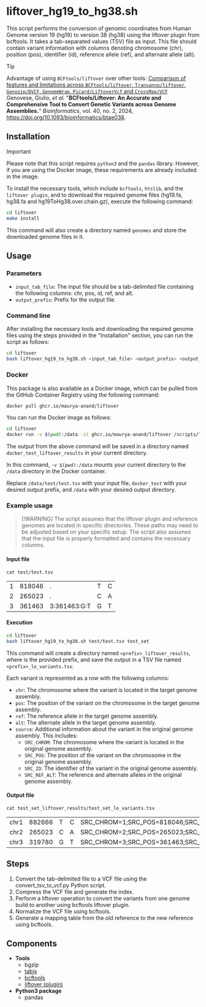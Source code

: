 # liftover_hg19_to_hg38.sh

This script performs the conversion of genomic coordinates from Human Genome version 19 (hg19) to version 38 (hg38) using the liftover plugin from bcftools. It takes a tab-separated values (TSV) file as input. This file should contain variant information with columns denoting chromosome (chr), position (pos), identifier (id), reference allele (ref), and alternate allele (alt).

> [!TIP]
> Advantage of using `BCFtools/liftover` over other tools: [Comparison of features and limitations across `BCFtools/liftover`, `Transanno/liftover`, `Genozip/DVCF`, `GenomeWrap`, `Picard/LiftoverVcf` and `CrossMap/VCF`](https://academic.oup.com/view-large/438467641) </br>
> Genovese, Giulio, _et al._ "**BCFtools/Liftover: An Accurate and Comprehensive Tool to Convert Genetic Variants across Genome Assemblies.**" _Bioinformatics_, vol. 40, no. 2, 2024, <https://doi.org/10.1093/bioinformatics/btae038>.

## Installation

> [!IMPORTANT]
> Please note that this script requires `python3` and the `pandas` library. However, if you are using the Docker image, these requirements are already included in the image.

To install the necessary tools, which include `bcftools`, `htslib`, and the `liftover plugin`, and to download the required genome files (hg19.fa, hg38.fa and hg19ToHg38.over.chain.gz), execute the following command:

``` bash
cd liftover
make install
```

This command will also create a directory named `genomes` and store the downloaded genome files in it.

## Usage

### Parameters

-   `input_tab_file`: The input file should be a tab-delimited file containing the following columns: chr, pos, id, ref, and alt.
-   `output_prefix`: Prefix for the output file.

### Command line

After installing the necessary tools and downloading the required genome files using the steps provided in the "Installation" section, you can run the script as follows:

``` bash
cd liftover
bash liftover_hg19_to_hg38.sh <input_tab_file> <output_prefix> <output_directory>
```

### Docker

This package is also available as a Docker image, which can be pulled from the GitHub Container Registry using the following command:

``` bash
docker pull ghcr.io/maurya-anand/liftover
```

You can run the Docker image as follows:

``` bash
cd liftover
docker run -v $(pwd):/data -it ghcr.io/maurya-anand/liftover /scripts/liftover_hg19_to_hg38.sh /data/test/test.tsv docker_test /data
```

The output from the above command will be saved in a directory named `docker_test_liftover_results` in your current directory.

In this command, `-v $(pwd):/data` mounts your current directory to the `/data` directory in the Docker container.

Replace `/data/test/test.tsv` with your input file, `docker_test` with your desired output prefix, and `/data` with your desired output directory.

### Example usage

> [!WARNING] The script assumes that the liftover plugin and reference genomes are located in specific directories. These paths may need to be adjusted based on your specific setup. The script also assumes that the input file is properly formatted and contains the necessary columns.

#### Input file

`cat test/test.tsv`

|     |        |              |     |     |
|-----|--------|--------------|-----|-----|
| 1   | 818046 | .            | T   | C   |
| 2   | 265023 | .            | C   | A   |
| 3   | 361463 | 3:361463:G:T | G   | T   |

#### Execution

``` bash
cd liftover
bash liftover_hg19_to_hg38.sh test/test.tsv test_set
```

This command will create a directory named `<prefix>_liftover_results`, where <prefix> is the provided prefix, and save the output in a TSV file named `<prefix>_lo_variants.tsv`.

Each variant is represented as a row with the following columns:

-   `chr`: The chromosome where the variant is located in the target genome assembly.
-   `pos`: The position of the variant on the chromosome in the target genome assembly.
-   `ref`: The reference allele in the target genome assembly.
-   `alt`: The alternate allele in the target genome assembly.
-   `source`: Additional information about the variant in the original genome assembly. This includes:
    -   `SRC_CHROM`: The chromosome where the variant is located in the original genome assembly.
    -   `SRC_POS`: The position of the variant on the chromosome in the original genome assembly.
    -   `SRC_ID`: The identifier of the variant in the original genome assembly.
    -   `SRC_REF_ALT`: The reference and alternate alleles in the original genome assembly.

#### Output file

`cat test_set_liftover_results/test_set_lo_variants.tsv`

|      |        |     |     |                                                                |
|-------|---------|------|------|----------------------------------------|
| chr1 | 882666 | T   | C   | SRC_CHROM=1;SRC_POS=818046;SRC_ID=.;SRC_REF_ALT=T,C            |
| chr2 | 265023 | C   | A   | SRC_CHROM=2;SRC_POS=265023;SRC_ID=.;SRC_REF_ALT=C,A            |
| chr3 | 319780 | G   | T   | SRC_CHROM=3;SRC_POS=361463;SRC_ID=3:361463:G:T;SRC_REF_ALT=G,T |

## Steps

1.  Convert the tab-delimited file to a VCF file using the convert_tsv_to_vcf.py Python script.
2.  Compress the VCF file and generate the index.
3.  Perform a liftover operation to convert the variants from one genome build to another using bcftools liftover plugin.
4.  Normalize the VCF file using bcftools.
5.  Generate a mapping table from the old reference to the new reference using bcftools.

## Components

-   **Tools**
    -   bgzip
    -   [tabix](https://doi.org/10.1093/bioinformatics/btq671)
    -   [bcftools](https://doi.org/10.1093/gigascience/giab008)
    -   [liftover (plugin)](https://github.com/freeseek/score)
-   **Python3 package**
    -   pandas